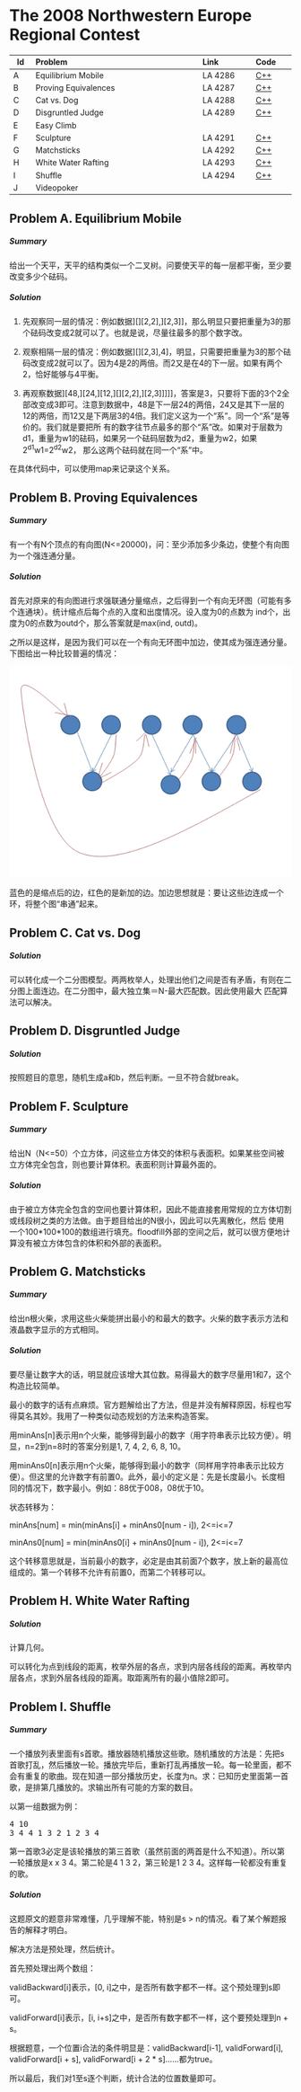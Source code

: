 # The 2008 Northwestern Europe Regional Contest

<table>
<thead>
<th width='40px' align='center'>Id</th>
<th width='500px' align='left'>Problem</th>
<th width='130px' align='left'>Link</th>
<th width='80px' align='left'>Code</th>
</thead>
<tbody>
<tr><td>A</td>   <td>Equilibrium Mobile</td>   <td>LA 4286</td>   <td><a href='4286.cpp'>C++</a></td>   </tr>
<tr><td>B</td>   <td>Proving Equivalences</td>   <td>LA 4287</td>   <td><a href='4287.cpp'>C++</a></td>   </tr>
<tr><td>C</td>   <td>Cat vs. Dog</td>   <td>LA 4288</td>   <td><a href='4288.cpp'>C++</a></td>   </tr>
<tr><td>D</td>   <td>Disgruntled Judge</td>   <td>LA 4289</td>   <td><a href='4289.cpp'>C++</a></td>   </tr>
<tr><td>E</td>   <td>Easy Climb</td>   <td></td>   <td></td>   </tr>
<tr><td>F</td>   <td>Sculpture</td>   <td>LA 4291</td>   <td><a href='4291.cpp'>C++</a></td>   </tr>
<tr><td>G</td>   <td>Matchsticks</td>   <td>LA 4292</td>   <td><a href='4292.cpp'>C++</a></td>   </tr>
<tr><td>H</td>   <td>White Water Rafting</td>   <td>LA 4293</td>   <td><a href='4293.cpp'>C++</a></td>   </tr>
<tr><td>I</td>   <td>Shuffle</td>   <td>LA 4294</td>   <td><a href='4294.cpp'>C++</a></td>   </tr>
<tr><td>J</td>   <td>Videopoker</td>   <td></td>   <td></td>   </tr>
</tbody>
</table>

## Problem A. Equilibrium Mobile

##### Summary
给出一个天平，天平的结构类似一个二叉树。问要使天平的每一层都平衡，至少要改变多少个砝码。 
##### Solution

1. 先观察同一层的情况：例如数据\][\][2,2],\][2,3]]，那么明显只要把重量为3的那个砝码改变成2就可以了。也就是说，尽量往最多的那个数字改。

2. 观察相隔一层的情况：例如数据\][\][2,3],4]，明显，只需要把重量为3的那个砝码改变成2就可以了。因为4是2的两倍。而2又是在4的下一层。如果有两个2，恰好能够与4平衡。

3. 再观察数据\][48,\][24,\][12,\][\][2,2],\][2,3]]]]]，答案是3，只要将下面的3个2全部改变成3即可。注意到数据中，48是下一层24的两倍，24又是其下一层的12的两倍，而12又是下两层3的4倍。我们定义这为一个“系”。同一个“系”是等价的。我们就是要把所 有的数字往节点最多的那个“系”改。如果对于层数为d1，重量为w1的砝码，如果另一个砝码层数为d2，重量为w2，如果2<sup>d1</sup>w1=2<sup>d2</sup>w2， 那么这两个砝码就在同一个“系”中。

在具体代码中，可以使用map来记录这个关系。 



## Problem B. Proving Equivalences

##### Summary
有一个有N个顶点的有向图(N<=20000)，问：至少添加多少条边，使整个有向图为一个强连通分量。 
##### Solution

首先对原来的有向图进行求强联通分量缩点，之后得到一个有向无环图（可能有多个连通块）。统计缩点后每个点的入度和出度情况。设入度为0的点数为 ind个，出度为0的点数为outd个，那么答案就是max(ind, outd)。

之所以是这样，是因为我们可以在一个有向无环图中加边，使其成为强连通分量。下图给出一种比较普遍的情况：

![Problem B Imgage 1](img/4287_img1.jpg "Problem B Imgage 1")

蓝色的是缩点后的边，红色的是新加的边。加边思想就是：要让这些边连成一个环，将整个图“串通”起来。 



## Problem C. Cat vs. Dog

##### Solution
可以转化成一个二分图模型。两两枚举人，处理出他们之间是否有矛盾，有则在二分图上面连边。在二分图中，最大独立集＝N-最大匹配数。因此使用最大 匹配算法可以解决。 


## Problem D. Disgruntled Judge

##### Solution
按照题目的意思，随机生成a和b，然后判断。一旦不符合就break。 




## Problem F. Sculpture

##### Summary
给出N（N<=50）个立方体，问这些立方体交的体积与表面积。如果某些空间被立方体完全包含，则也要计算体积。表面积则计算最外面的。 
##### Solution
由于被立方体完全包含的空间也要计算体积，因此不能直接套用常规的立方体切割或线段树之类的方法做。由于题目给出的N很小，因此可以先离散化，然后 使用一个100\*100\*100的数组进行填充。floodfill外部的空间之后，就可以很方便地计算没有被立方体包含的体积和外部的表面积。 


## Problem G. Matchsticks

##### Summary
给出n根火柴，求用这些火柴能拼出最小的和最大的数字。火柴的数字表示方法和液晶数字显示的方式相同。

##### Solution
要尽量让数字大的话，明显就应该增大其位数。易得最大的数字尽量用1和7，这个构造比较简单。

最小的数字的话有点麻烦。官方题解给出了方法，但是并没有解释原因，标程也写得莫名其妙。我用了一种类似动态规划的方法来构造答案。

用minAns[n]表示用n个火柴，能够得到最小的数字（用字符串表示比较方便）。明显，n=2到n=8时的答案分别是1, 7, 4, 2, 6, 8, 10。

用minAns0[n]表示用n个火柴，能够得到最小的数字（同样用字符串表示比较方便）。但这里的允许数字有前置0。此外，最小的定义是：先是长度最小。长度相同的情况下，数字最小。例如：88优于008，08优于10。

状态转移为：

minAns[num] = min(minAns[i] + minAns0[num - i]), 2\<=i\<=7

minAns0[num] = min(minAns0[i] + minAns0[num - i]), 2\<=i\<=7

这个转移意思就是，当前最小的数字，必定是由其前面7个数字，放上新的最高位组成的。第一个转移不允许有前置0，而第二个转移可以。


## Problem H. White Water Rafting

##### Solution

计算几何。

可以转化为点到线段的距离，枚举外层的各点，求到内层各线段的距离。再枚举内层各点，求到外层各线段的距离。取距离所有的最小值除2即可。 


## Problem I. Shuffle

##### Summary
一个播放列表里面有s首歌。播放器随机播放这些歌。随机播放的方法是：先把s首歌打乱，然后播放一轮。播放完毕后，重新打乱再播放一轮。每一轮里面，都不会有重复的歌曲。现在知道一部分播放历史，长度为n。求：已知历史里面第一首歌，是排第几播放的。求输出所有可能的方案的数目。

以第一组数据为例：
<pre>
4 10
3 4 4 1 3 2 1 2 3 4
</pre>

第一首歌3必定是该轮播放的第三首歌（虽然前面的两首是什么不知道）。所以第一轮播放是x x 3 4。第二轮是4 1 3 2，第三轮是1 2 3 4。这样每一轮都没有重复的歌。

##### Solution
这题原文的题意非常难懂，几乎理解不能，特别是s > n的情况。看了某个解题报告的解释才明白。

解决方法是预处理，然后统计。

首先预处理出两个数组：

validBackward[i]表示，[0, i]之中，是否所有数字都不一样。这个预处理到s即可。

validForward[i]表示，[i, i+s]之中，是否所有数字都不一样，这个要预处理到n + s。

根据题意，一个位置i合法的条件明显是：validBackward[i-1], validForward[i], validForward[i + s], validForward[i + 2 * s]......都为true。

所以最后，我们对1至s逐个判断，统计合法的位置数量即可。



